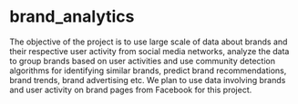 brand_analytics
===============

The objective of the project is to use large scale of data about brands and their respective user activity from social media networks, analyze the data to group brands based on user activities and use community detection algorithms for identifying similar brands, predict brand recommendations, brand trends, brand advertising etc. We plan to use data involving brands and user activity on brand pages from Facebook for this project.